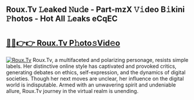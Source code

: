 ## Roux.Tv 𝙻eaked 𝙽u𝚍e - Part-mzX 𝚅𝚒deo B𝚒kini 𝙿hotos - Hot All 𝙻eaks eCqEC

# <h2><a href="http://ld44igc.urlbe.top/?page=Roux.Tv">🔗🔗👉👉 Roux.Tv P𝚑oto𝚜Vid𝚎o</a></h2>

[![Roux.Tv](https://i.imgur.com/eBuTRDB.gif)](http://ld44igc.urlbe.top/?page=Roux.Tv)
Roux.Tv, a multifaceted and polarizing personage, resists simple labels. Her distinctive online style has captivated and provoked critics, generating debates on ethics, self-expression, and the dynamics of digital societies. Though her next moves are unclear, her influence on the digital world is indisputable. Armed with an unwavering spirit and undeniable allure, Roux.Tv journey in the virtual realm is unending.
